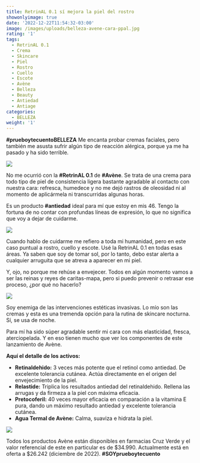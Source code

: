 ```yaml
---
title: RetrinAL 0.1 sí mejora la piel del rostro
showonlyimage: true
date: '2022-12-22T11:54:32-03:00'
image: /images/uploads/belleza-avene-cara-ppal.jpg
rating: '1'
tags:
  - RetrinAL 0.1
  - Crema
  - Skincare
  - Piel
  - Rostro
  - Cuello
  - Escote
  - Avène
  - Belleza
  - Beauty
  - Antiedad
  - Antiage
categories:
  - BELLEZA
weight: '1'
---
```

**\#prueboytecuentoBELLEZA** Me encanta probar cremas faciales, pero también me asusta sufrir algún tipo de reacción alérgica, porque ya me ha pasado y ha sido terrible. 

<!--more-->

![](/images/uploads/belleza-avene-cara-ppal.jpg)

No me ocurrió con la **\#RetrinAL 0.1** de **\#Avène**. Se trata de una crema para todo tipo de piel de consistencia ligera bastante agradable al contacto con nuestra cara: refresca, humedece y no me dejó rastros de oleosidad ni al momento de aplicármela ni transcurridas algunas horas.

Es un producto **\#antiedad** ideal para mí que estoy en mis 46. Tengo la fortuna de no contar con profundas líneas de expresión, lo que no significa que voy a dejar de cuidarme.

![](/images/uploads/belleza-avene-cara-frente.jpg)

Cuando hablo de cuidarme me refiero a toda mi humanidad, pero en este caso puntual a rostro, cuello y escote. Usé la RetrinAL 0.1 en todas esas áreas. Ya saben que soy de tomar sol, por lo tanto, debo estar alerta a cualquier arruguita que se atreva a aparecer en mi piel.

Y, ojo, no porque me rehúse a envejecer. Todos en algún momento vamos a ser las reinas y reyes de caritas-mapa, pero si puedo prevenir o retrasar ese proceso, ¿por qué no hacerlo?

![](/images/uploads/belleza-avene-cara-cuello.jpg)

Soy enemiga de las intervenciones estéticas invasivas. Lo mío son las cremas y esta es una tremenda opción para la rutina de skincare nocturna. Sí, se usa de noche. 

Para mí ha sido súper agradable sentir mi cara con más elasticidad, fresca, aterciopelada. Y en eso tienen mucho que ver los componentes de este lanzamiento de Avène.

**Aquí el detalle de los activos:**

* **Retinaldehido:** 3 veces más potente que el retinol como antiedad. De excelente tolerancia cutánea. Actúa directamente en el origen del envejecimiento de la piel.
* **Relastide:** Triplica los resultados antiedad del retinaldehido. Rellena las arrugas y da firmeza a la piel con máxima eficacia.
* **Pretocoferil:** 40 veces mayor eficacia en comparación a la vitamina E pura, dando un máximo resultado antiedad y excelente tolerancia cutánea.
* **Agua Termal de Avène:** Calma, suaviza e hidrata la piel.

![](/images/uploads/belleza-avene-cara-envase.jpg)

Todos los productos Avène están disponibles en farmacias Cruz Verde y el valor referencial de este en particular es de $34.990. Actualmente está en oferta a $26.242 (diciembre de 2022). **\#SOYprueboytecuento**
